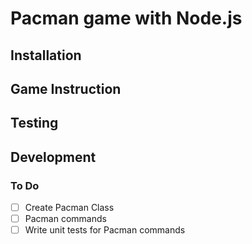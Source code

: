 # Pacman game with Node.js

## Installation

## Game Instruction

## Testing

## Development

### To Do

- [ ] Create Pacman Class
- [ ] Pacman commands
- [ ] Write unit tests for Pacman commands